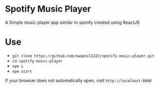 # Spotify Music Player

A Simple music player app similar to spotify created using ReactJS

# Use

- `git clone https://github.com/swapnil2222/spotify-music-player.git`
- `cd spotify-music-player`
- `npm i`
- `npm start`

If your browser does not automatically open, visit `http://localhost:8080`

